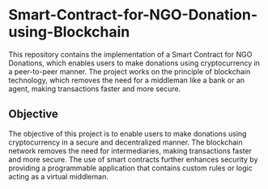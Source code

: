 # Smart-Contract-for-NGO-Donation-using-Blockchain
This repository contains the implementation of a Smart Contract for NGO Donations, which enables users to make donations using cryptocurrency in a peer-to-peer manner. The project works on the principle of blockchain technology, which removes the need for a middleman like a bank or an agent, making transactions faster and more secure.

## Objective
The objective of this project is to enable users to make donations using cryptocurrency in a secure and decentralized manner. The blockchain network removes the need for intermediaries, making transactions faster and more secure. The use of smart contracts further enhances security by providing a programmable application that contains custom rules or logic acting as a virtual middleman.
